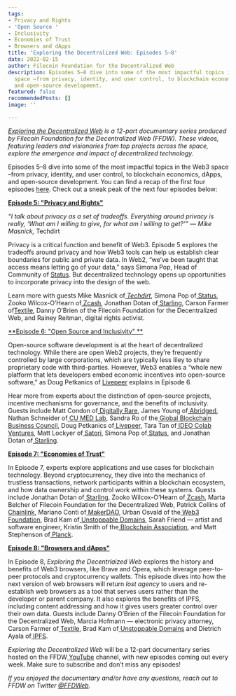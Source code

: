 ```yaml
---
tags:
- Privacy and Rights
- 'Open Source '
- Inclusivity
- Economies of Trust
- Browsers and dApps
title: 'Exploring the Decentralized Web: Episodes 5–8'
date: 2022-02-15
author: Filecoin Foundation for the Decentralized Web
description: Episodes 5–8 dive into some of the most impactful topics in the Web3
  space –from privacy, identity, and user control, to blockchain economics, dApps,
  and open-source development.
featured: false
recommendedPosts: []
image: ''

---
```

[_Exploring the Decentralized Web_](https://www.youtube.com/watch?v=P0yfvedPY94&list=PL37YlBYJT0nmfqDnbov6lKHUyZvRfQjap&index=1) _is a 12-part documentary series produced by Filecoin Foundation for the Decentralized Web (FFDW). These videos, featuring leaders and visionaries from top projects across the space, explore the emergence and impact of decentralized technology._

Episodes 5–8 dive into some of the most impactful topics in the Web3 space –from privacy, identity, and user control, to blockchain economics, dApps, and open-source development. You can find a recap of the first four episodes [here](https://medium.com/@FFDWeb/check-out-our-docuseries-exploring-the-decentralized-web-b7d13e2415d). Check out a sneak peak of the next four episodes below:

[**Episode 5: "Privacy and Rights"**](https://www.youtube.com/watch?v=paeI3LiHIuI&t=1s)

_“I talk about privacy as a set of tradeoffs. Everything around privacy is really, ‘What am I willing to give, for what am I willing to get?’” — Mike Masnick,_ Techdirt

Privacy is a critical function and benefit of Web3. Episode 5 explores the tradeoffs around privacy and how Web3 tools can help us establish clear boundaries for public and private data. In Web2, “we’ve been taught that access means letting go of your data,” says Simona Pop, Head of Community of [Status](https://status.im/get/). But decentralized technology opens up opportunities to incorporate privacy into the design of the web.

Learn more with guests Mike Masnick of[ _Techdirt_](https://www.techdirt.com/), Simona Pop of[ Status](https://status.im/get/), Zooko Wilcox-O’Hearn of[ Zcash](https://z.cash/), Jonathan Dotan of[ Starling](https://www.starlinglab.org/), Carson Farmer of[Textile](https://www.textile.io/), Danny O’Brien of the Filecoin Foundation for the Decentralized Web, and Rainey Reitman, digital rights activist.

[**Episode 6: "Open Source and Inclusivity" **](https://www.youtube.com/watch?v=wjy4Dv1-pHU)

Open-source software development is at the heart of decentralized technology. While there are open Web2 projects, they’re frequently controlled by large corporations, which are typically less liley to share proprietary code with third-parties. However, Web3 enables a “whole new platform that lets developers embed economic incentives into open-source software,” as Doug Petkanics of [Livepeer](https://livepeer.org/) explains in Episode 6.

Hear more from experts about the distinction of open-source projects, incentive mechanisms for governance, and the benefits of inclusivity. Guests include Matt Condon of[ Digitally Rare](https://anchor.fm/digitallyrare), James Young of[ Abridged](https://abridged.io/), Nathan Schneider of[ CU MED Lab](https://www.colorado.edu/lab/medlab/about), Sandra Ro of the[ Global Blockchain Business Council](https://gbbcouncil.org/), Doug Petkanics of[ Livepeer](https://livepeer.org/), Tara Tan of[ IDEO Colab Ventures](https://www.ideocolab.com/ventures/), Matt Lockyer of[ Satori](https://www.satoriapp.xyz/), Simona Pop of[ Status](https://status.im/get/), and Jonathan Dotan of[ Starling](https://www.starlinglab.org/).

[**Episode 7: "Economies of Trust"**](https://www.youtube.com/watch?v=KBq0GsTj3ho)

In Episode 7, experts explore applications and use cases for blockchain technology. Beyond cryptocurrency, they dive into the mechanics of trustless transactions, network participants within a blockchain ecosystem, and how data ownership and control work within these systems. Guests include Jonathan Dotan of[ Starling](https://www.starlinglab.org/), Zooko Wilcox-O’Hearn of[ Zcash](https://z.cash/), Marta Belcher of Filecoin Foundation for the Decentralized Web, Patrick Collins of[ Chainlink](https://chain.link/), Mariano Conti of[ MakerDAO](https://makerdao.com/en/), Urban Osvald of the[ Web3 Foundation](https://web3.foundation/), Brad Kam of[ Unstoppable Domains](https://unstoppabledomains.com/), Sarah Friend — artist and software engineer, Kristin Smith of the[ Blockchain Association](https://theblockchainassociation.org/), and Matt Stephenson of[ Planck](https://planckdata.com/).

[**Episode 8: "Browsers and dApps"**](https://www.youtube.com/watch?v=wF_a2vR4zxQ)

In Episode 8, _Exploring the Decentrlaized Web_ explores the history and benefits of Web3 browsers, like Brave and Opera, which leverage peer-to-peer protocols and cryptocurrency wallets. This episode dives into how the next version of web browsers will return _lost agency_ to users and re-establish web browsers as a tool that serves users rather than the developer or parent company. It also explores the benefits of IPFS, including content addressing and how it gives users greater control over their own data. Guests include Danny O’Brien of the Filecoin Foundation for the Decentralized Web, Marcia Hofmann — electronic privacy attorney, Carson Farmer of[ Textile](https://www.textile.io/), Brad Kam of[ Unstoppable Domains](https://unstoppabledomains.com/) and Dietrich Ayala of[ IPFS](https://ipfs.io/).

_Exploring the Decentralized Web_ will be a 12-part documentary series hosted on the FFDW[ YouTube](https://www.youtube.com/channel/UCbj3Hck5cwKURkZKHjg_MKQ) channel, with new episodes coming out every week. Make sure to subscribe and don’t miss any episodes!

_If you enjoyed the documentary and/or have any questions, reach out to FFDW on Twitter_ [_@FFDWeb_](https://twitter.com/ffdweb)_._
